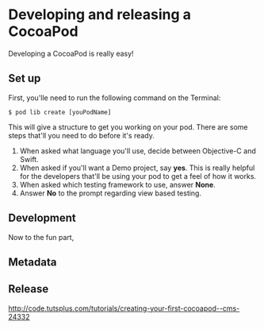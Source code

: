 # Developing and releasing a CocoaPod
Developing a CocoaPod is really easy!

## Set up
First, you'lle need to run the following command on the Terminal:
```
$ pod lib create [youPodName]
```
This will give a structure to get you working on your pod. There are some steps that'll you need to do before it's ready.

1. When asked what language you'll use, decide between Objective-C and Swift.
2. When asked if you'll want a Demo project, say **yes**. This is really helpful for the developers that'll be using your pod to get a feel of how it works.
3. When asked which testing framework to use, answer **None**.
4. Answer **No** to the prompt regarding view based testing.

## Development
Now to the fun part, 

## Metadata

## Release


http://code.tutsplus.com/tutorials/creating-your-first-cocoapod--cms-24332